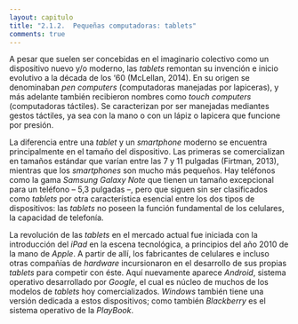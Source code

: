 ```yaml
---
layout: capitulo
title: "2.1.2. 	Pequeñas computadoras: tablets"
comments: true
---
```


A pesar que suelen ser concebidas en el imaginario colectivo como un dispositivo nuevo y/o moderno, las _tablets_ remontan su invención e inicio evolutivo a la década de los ‘60 (McLellan, 2014). En su origen se denominaban _pen computers_ (computadoras manejadas por lapiceras), y más adelante también recibieron nombres como _touch computers_ (computadoras táctiles). Se caracterizan por ser manejadas mediantes gestos táctiles, ya sea con la mano o con un lápiz o lapicera que funcione por presión.

La diferencia entre una _tablet_ y un _smartphone_ moderno se encuentra principalmente en el tamaño del dispositivo. Las primeras se comercializan en tamaños estándar que varían entre las 7 y 11 pulgadas (Firtman, 2013), mientras que los _smartphones_ son mucho más pequeños. Hay teléfonos como la gama _Samsung Galaxy Note_ que tienen un tamaño excepcional para un teléfono – 5,3 pulgadas –, pero que siguen sin ser clasificados como _tablets_ por otra característica esencial entre los dos tipos de dispositivos: las _tablets_ no poseen la función fundamental de los celulares, la capacidad de telefonía.

La revolución de las _tablets_ en el mercado actual fue iniciada con la introducción del _iPad_ en la escena tecnológica, a principios del año 2010 de la mano de _Apple_. A partir de allí, los fabricantes de celulares e incluso otras compañías de _hardware_ incursionaron en el desarrollo de sus propias _tablets_ para competir con éste. Aquí nuevamente aparece _Android_, sistema operativo desarrollado por _Google_, el cual es núcleo de muchos de los modelos de _tablets_ hoy comercializados. _Windows_ también tiene una versión dedicada a estos dispositivos; como también _Blackberry_ es el sistema operativo de la _PlayBook_.
